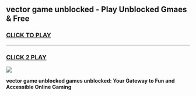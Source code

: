 
## vector game unblocked - Play Unblocked Gmaes & Free
<h3>
<a href="https://news.freeplayer.one?title=vector_game_unblocked&ref=16F">CLICK TO PLAY</a></h3>
<hr>

<h3>
<a href="https://news.freeplayer.one?title=vector_game_unblocked&ref=16F">CLICK 2 PLAY</a>
  
</h3>

<a href="https://news.freeplayer.one?title=vector_game_unblocked&ref=16F/"><img src="https://clearcache.store/games.png"></a>


**vector game unblocked games unblocked: Your Gateway to Fun and Accessible Online Gaming**
